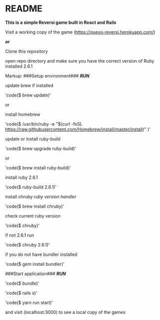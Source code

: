 # README

**This is a simple Reversi game built in React and Rails**

Visit a working copy of the game (https://queso-reversi.herokuapp.com/)

***or***

Clone this repository

open repo directory and make sure you have the correct version of Ruby installed 2.6.1

Markup: ###Setup environment###
***RUN***

update brew if installed

'code($ brew update)'

or

install homebrew

'code($ /usr/bin/ruby -e "$(curl -fsSL https://raw.githubusercontent.com/Homebrew/install/master/install)" )'

update or install ruby-build

'code($ brew upgrade ruby-build)'

or

'code($ brew install ruby-build)'

install ruby 2.6.1

'code($ ruby-build 2.6.1)'

install chruby *ruby version handler*

'code($ brew install chruby)'

check current ruby version

'code($ chruby)'

if not 2.6.1 run

'code($ chruby 2.6.1)'

if you do not have bundler installed


'code($ gem install bundler)'

###Start application###
***RUN***

'code($ bundle)'

'code($ rails s)'

'code($ yarn run start)'

and visit (localhost:3000) to see a local copy of the games
